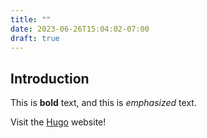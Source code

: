 ```yaml
---
title: ""
date: 2023-06-26T15:04:02-07:00
draft: true
---
```


## Introduction

This is **bold** text, and this is *emphasized* text.

Visit the [Hugo](https://gohugo.io) website!
